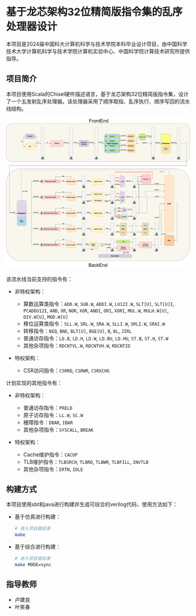 # 基于龙芯架构32位精简版指令集的乱序处理器设计

本项目是2024届中国科大计算机科学与技术学院本科毕业设计项目，由中国科学技术大学计算机科学与技术学院计算机实验中心、中国科学院计算技术研究所提供指导。

## 项目简介

本项目使用Scala的Chisel硬件描述语言，基于龙芯架构32位精简版指令集，设计了一个五发射乱序处理器。该处理器采用了顺序取指、乱序执行、顺序写回的流水线结构。

![Pipeline](./doc/README.assets/Pipeline.png)

该流水线当前支持的指令有：

* 非特权架构：
    - 算数运算类指令：`ADD.W`, `SUB.W`, `ADDI.W`, `LU12I.W`, `SLT[U]`, `SLT[U]I`, `PCADDU12I`, `AND`, `OR`, `NOR`, `XOR`, `ANDI`, `ORI`, `XORI`, `MUL.W`, `MULH.W[U]`, `DIV.W[U]`, `MOD.W[U]`
    - 移位运算类指令：`SLL.W`, `SRL.W`, `SRA.W`, `SLLI.W`, `SRLI.W`, `SRAI.W`
    - 转移指令：`BEQ`, `BNE`, `BLT[U]`, `BGE[U]`, `B`, `BL`, `JIRL`
    - 普通访存指令：`LD.B`, `LD.H`, `LD.W`, `LD.BU`, `LD.HU`, `ST.B`, `ST.H`, `ST.W`
    - 其他杂项指令：`RDCNTVL.W`, `RDCNTVH.W`, `RDCNTID`

* 特权架构：
    - CSR访问指令：`CSRRD`, `CSRWR`, `CSRXCHG`

计划实现的其他指令有：

* 非特权架构：

    - 普通访存指令：`PRELD`
    - 原子访存指令：`LL.W`, `SC.W`
    - 栅障指令：`DBAR`, `IBAR`
    - 其他杂项指令：`SYSCALL`, `BREAK`

* 特权架构：
  
    - Cache维护指令：`CACOP`
    - TLB维护指令：`TLBSRCH`, `TLBRD`, `TLBWR`, `TLBFILL`, `INVTLB`
    - 其他杂项指令：`ERTN`, `IDLE`

## 构建方式

本项目使用sbt和java进行构建并生成可综合的verilog代码，使用方法如下：

* 基于仿真进行构建：

    ```bash
    # 进入项目根目录
    make
    ```

* 基于综合进行构建：

    ```bash
    # 进入项目根目录
    make MODE=sync
    ```
## 指导教师
* 卢建良
* 叶笑春

